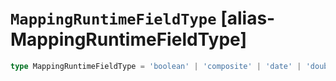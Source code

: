 # `MappingRuntimeFieldType` [alias-MappingRuntimeFieldType]
```typescript
type MappingRuntimeFieldType = 'boolean' | 'composite' | 'date' | 'double' | 'geo_point' | 'geo_shape' | 'ip' | 'keyword' | 'long' | 'lookup';
```
